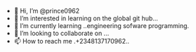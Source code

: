 - 👋 Hi, I’m @prince0962
- 👀 I’m interested in learning on the global git hub...
- 🌱 I’m currently learning ..engineering sofware programming.
- 💞️ I’m looking to collaborate on ...
- 📫 How to reach me .+2348137170962..

<!---
prince0962/prince0962 is a ✨ special ✨ repository because its `README.md` (this file) appears on your GitHub profile.
You can click the Preview link to take a look at your changes.
--->
